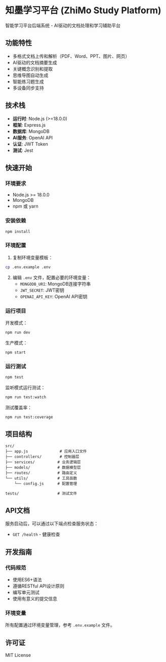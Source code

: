 # 知墨学习平台 (ZhiMo Study Platform)

智能学习平台后端系统 - AI驱动的文档处理和学习辅助平台

## 功能特性

- 多格式文档上传和解析（PDF、Word、PPT、图片、网页）
- AI驱动的文档摘要生成
- 关键概念识别和提取
- 思维导图自动生成
- 智能练习题生成
- 多设备同步支持

## 技术栈

- **运行时**: Node.js (>=18.0.0)
- **框架**: Express.js
- **数据库**: MongoDB
- **AI服务**: OpenAI API
- **认证**: JWT Token
- **测试**: Jest

## 快速开始

### 环境要求

- Node.js >= 18.0.0
- MongoDB
- npm 或 yarn

### 安装依赖

```bash
npm install
```

### 环境配置

1. 复制环境变量模板：
```bash
cp .env.example .env
```

2. 编辑 `.env` 文件，配置必要的环境变量：
   - `MONGODB_URI`: MongoDB连接字符串
   - `JWT_SECRET`: JWT密钥
   - `OPENAI_API_KEY`: OpenAI API密钥

### 运行项目

开发模式：
```bash
npm run dev
```

生产模式：
```bash
npm start
```

### 运行测试

```bash
npm test
```

监听模式运行测试：
```bash
npm run test:watch
```

测试覆盖率：
```bash
npm run test:coverage
```

## 项目结构

```
src/
├── app.js              # 应用入口文件
├── controllers/        # 控制器层
├── services/          # 业务逻辑层
├── models/            # 数据模型层
├── routes/            # 路由定义
└── utils/             # 工具函数
    └── config.js      # 配置管理

tests/                 # 测试文件
```

## API文档

服务启动后，可以通过以下端点检查服务状态：

- `GET /health` - 健康检查

## 开发指南

### 代码规范

- 使用ES6+语法
- 遵循RESTful API设计原则
- 编写单元测试
- 使用有意义的提交信息

### 环境变量

所有配置通过环境变量管理，参考 `.env.example` 文件。

## 许可证

MIT License